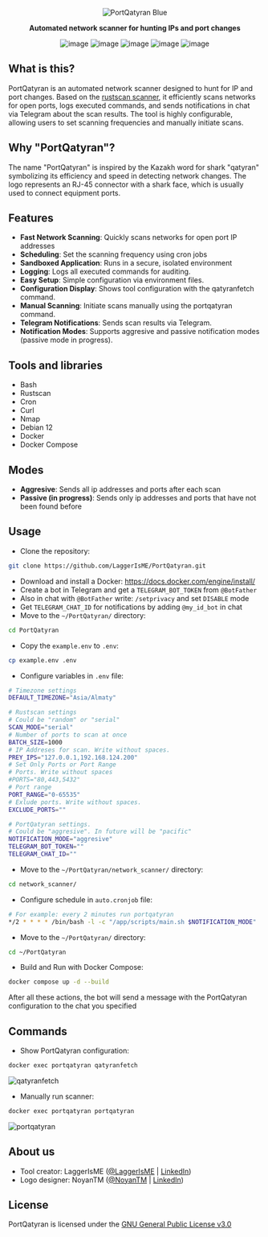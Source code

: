<div align="center">

![PortQatyran Blue](https://github.com/LaggerIsME/PortQatyran/assets/98150971/309363a2-8db6-41fe-885d-32ccf0dc4380)

**Automated network scanner for hunting IPs and port changes**

![image](https://img.shields.io/badge/Shell_Script-121011?style=for-the-badge&logo=gnu-bash&logoColor=white)
![image](https://img.shields.io/badge/Rust-000000?style=for-the-badge&logo=rust&logoColor=white)
![image](https://img.shields.io/badge/Debian-A81D33?style=for-the-badge&logo=debian&logoColor=white)
![image](https://img.shields.io/badge/Docker-2CA5E0?style=for-the-badge&logo=docker&logoColor=white)
![image](https://img.shields.io/badge/Telegram-2CA5E0?style=for-the-badge&logo=telegram&logoColor=white)
</div>


## What is this?
PortQatyran is an automated network scanner designed to hunt for IP and port changes. Based on the [rustscan scanner](https://github.com/RustScan/RustScan), it efficiently scans networks for open ports, logs executed commands, and sends notifications in chat via Telegram about the scan results. The tool is highly configurable, allowing users to set scanning frequencies and manually initiate scans.

## Why "PortQatyran"?
The name "PortQatyran" is inspired by the Kazakh word for shark "qatyran" symbolizing its efficiency and speed in detecting network changes. The logo represents an RJ-45 connector with a shark face, which is usually used to connect equipment ports.

## Features
* **Fast Network Scanning**: Quickly scans networks for open port IP addresses
* **Scheduling**: Set the scanning frequency using cron jobs
* **Sandboxed Application**: Runs in a secure, isolated environment
* **Logging**: Logs all executed commands for auditing.
* **Easy Setup**: Simple configuration via environment files.
* **Configuration Display**: Shows tool configuration with the qatyranfetch command.
* **Manual Scanning**: Initiate scans manually using the portqatyran command.
* **Telegram Notifications**: Sends scan results via Telegram.
* **Notification Modes**: Supports aggresive and passive notification modes (passive mode in progress).

## Tools and libraries
* Bash
* Rustscan
* Cron
* Curl
* Nmap
* Debian 12
* Docker
* Docker Compose

## Modes
* **Aggresive**: Sends all ip addresses and ports after each scan
* **Passive (in progress)**: Sends only ip addresses and ports that have not been found before

## Usage
* Clone the repository: 
```bash 
git clone https://github.com/LaggerIsME/PortQatyran.git
```
* Download and install a Docker: https://docs.docker.com/engine/install/
* Create a bot in Telegram and get a `TELEGRAM_BOT_TOKEN` from `@BotFather`
* Also in chat with `@BotFather` write: `/setprivacy` and set `DISABLE` mode
* Get `TELEGRAM_CHAT_ID` for notifications by adding `@my_id_bot` in chat
* Move to the `~/PortQatyran/` directory: 
```bash 
cd PortQatyran
```
* Copy the `example.env` to `.env`:
```bash
cp example.env .env
```
* Configure variables in `.env` file:
```bash
# Timezone settings
DEFAULT_TIMEZONE="Asia/Almaty"

# Rustscan settings
# Could be "random" or "serial"
SCAN_MODE="serial"
# Number of ports to scan at once
BATCH_SIZE=1000
# IP Addreses for scan. Write without spaces.
PREY_IPS="127.0.0.1,192.168.124.200"
# Set Only Ports or Port Range
# Ports. Write without spaces
#PORTS="80,443,5432"
# Port range
PORT_RANGE="0-65535"
# Exlude ports. Write without spaces.
EXCLUDE_PORTS=""

# PortQatyran settings.
# Could be "aggresive". In future will be "pacific"
NOTIFICATION_MODE="aggresive"
TELEGRAM_BOT_TOKEN=""
TELEGRAM_CHAT_ID=""
```
* Move to the `~/PortQatyran/network_scanner/` directory: 
```bash 
cd network_scanner/
```
* Configure schedule in `auto.cronjob` file:
```bash
# For example: every 2 minutes run portqatyran
*/2 * * * * /bin/bash -l -c "/app/scripts/main.sh $NOTIFICATION_MODE"
```
* Move to the `~/PortQatyran/` directory: 
```bash 
cd ~/PortQatyran
```
* Build and Run with Docker Compose:
```bash
docker compose up -d --build
```
After all these actions, the bot will send a message with the PortQatyran configuration to the chat you specified

## Commands
* Show PortQatyran configuration:
```bash
docker exec portqatyran qatyranfetch
```
![qatyranfetch](https://github.com/user-attachments/assets/c4295aec-7b6e-4b9f-9825-0437eef524ef)

* Manually run scanner:
```bash
docker exec portqatyran portqatyran
```
![portqatyran](https://github.com/user-attachments/assets/6ec6fbc9-608b-45db-a667-dc17f2ae4df2)


## About us
* Tool creator: LaggerIsME ([@LaggerIsME](https://github.com/LaggerIsME) | [LinkedIn](https://www.linkedin.com/in/pythondelay/))
* Logo designer: NoyanTM ([@NoyanTM](https://github.com/NoyanTM) | [LinkedIn](https://www.linkedin.com/in/noyantendikov/))

## License
PortQatyran is licensed under the [GNU General Public License v3.0](https://github.com/LaggerIsME/PortQatyran/blob/master/LICENSE)
